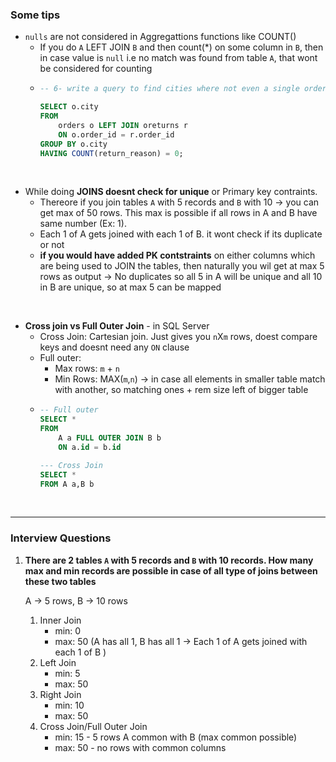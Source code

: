 ### Some tips
- `nulls` are not considered in Aggregattions functions like COUNT()
  - If you do `A` LEFT JOIN `B` and then count(*) on some column in `B`, then in case value is `null` i.e no match was found from table `A`, that wont be considered for counting
  - ```sql
    -- 6- write a query to find cities where not even a single order was returned.

    SELECT o.city
    FROM 
        orders o LEFT JOIN oreturns r
        ON o.order_id = r.order_id
    GROUP BY o.city
    HAVING COUNT(return_reason) = 0;
    ```
<br>

- While doing **JOINS doesnt check for unique** or Primary key contraints.
  -  Thereore if you join tables `A` with 5 records and `B` with 10 -> you can get max of 50 rows. This max is possible if all rows in A and B have same number (Ex: 1).
  -  Each 1 of A gets joined with each 1 of B. it wont check if its duplicate or not
  -  **if you would have added PK contstraints** on either columns which are being used to JOIN the tables, then naturally you wil get at max 5 rows as output -> No duplicates so all 5 in A will be unique and all 10 in B are unique, so at max 5 can be mapped
  
<br>

- **Cross join vs Full Outer Join** - in SQL Server
  - Cross Join: Cartesian join. Just gives you `n`X`m` rows, doest compare keys and doesnt need any `ON` clause
  - Full outer: 
    - Max rows: `m` + `n`
    - Min Rows: MAX(`m`,`n`) -> in case all elements in smaller table match with another, so matching ones + rem size left of bigger table
  - ```sql
    -- Full outer
    SELECT * 
    FROM 
        A a FULL OUTER JOIN B b
        ON a.id = b.id

    --- Cross Join
    SELECT * 
    FROM A a,B b

    ```
<br>


<hr>

### Interview Questions

1. **There are 2 tables `A` with 5 records and `B` with 10 records. How many max and min records are possible in case of all type of joins between these two tables**

   A -> 5 rows, B -> 10 rows
   1. Inner Join   
       - min: 0 
       - max: 50 (A has all 1, B has all 1 -> Each 1 of A gets joined with each 1 of B )
   2. Left Join
       - min: 5
       - max: 50
   3. Right Join
       - min: 10
       - max: 50
   4. Cross Join/Full Outer Join 
       - min: 15 - 5 rows A common with B (max common possible)
       - max: 50 - no rows with common columns